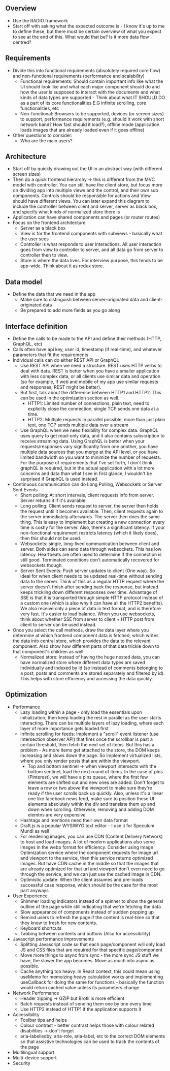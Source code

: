## Overview

- Use the RADIO framework
- Start off with asking what the expected outcome is - I know it's up to me to define these, but there must be certain overview of what you expect to see at the end of this. What would that be? Is it more data flow centred?

## Requirements

- Divide this into functional requirements (absolutely required core flow) and non-functional requirements (performance and scalability)
  - Functional requirements: Should contain important info like what the UI should look like and what each major component should do and how the user is supposed to interact with the documents and what kinds of data types are supported - Think about what IT SHOULD DO as a part of its core functionalities E.G infinite scrolling, core functionalities, etc
  - Non-functional: Browsers to be supported, devices (or screen sizes) to support, performance requirements (e.g. should it work with short network band? How fast should it load?), offline mode (application loads images that are already loaded even if it goes offline)
- Other questions to consider:
  - Who are the main users?

## Architecture

- Start off by quickly drawing out the UI in an abstract way (with different screen sizes)
- Then do a quick frontend hierarchy -> this is different from the MVC model with controller. You can still have the client store, but focus more on dividing app into multiple views and the control, and their own sub components. Controls should be responsible for actions and View should have different views. You can later expand this diagram to include the controller between client and server, server as black box, and specify what kinds of normalized store there is
- Application can have shared components and pages (or router routes)
- Focus on the frontend architecture
  - Server as a black box
  - View is for the frontend components with subviews - basically what the user sees
  - Controller is what responds to user interactions. All user interaction goes from view to controller to server, and all data go from server to controller then to view.
  - Store is where the data lives. For interview purpose, this tends to be app-wide. Think about it as redux store.

## Data model

- Define the data that we need in the app
  - Make sure to distinguish between server-originated data and client-originated data
  - Be prepared to add more fields as you go along

## Interface definition

- Define the calls to be made to the API and define their methods (HTTP, GraphQL, etc)
- Calls often have api key, user id, timestamp (if real-time), and whatever parameters that fit the requirements
- Individual calls can do either REST API or GraphQL
  - Use REST API when we need a structure. REST uses HTTP verbs to deal with data. REST is better when you have a smaller application with less complex data, or all clients use similar data and operation (so for example, if web and mobile of my app use similar requests and responses, REST might be better).
  - But first, talk about the difference between HTTP1 and HTTP2. This can be used in the optimization section as well.
    - HTTP1: Limited number of connections, plain text, need to explicitly close the connection, single TCP sends one data at a time.
    - HTTP2: Multiple requests in parallel possible, more than just plain text, one TCP sends multiple data over a stream
  - Use GraphQL when we need flexibility for complex data. GraphQL uses query to get read-only data, and it also contains subscription to receive streaming data. Using GraphQL is better when your requests/responses vary significantly from one another, you have multiple data sources that you merge at the API level, or you have limited bandwidth so you want to minimize the number of requests. For the purpose of requirements that I've set forth, I don't think graphQL is required, but in the actual application with a lot more concerns and data than what I see in first glance, I wouldn't be surprised if GraphQL is used instead.
- Continuous communication can do Long Polling, Websockets or Server Sent Events
  - Short polling: At short intervals, client requests info from server. Server returns it if it's available.
  - Long polling: Client sends request to server, the server then holds the request until it becomes available. Then, client requests again to the server immediately afterwards. The server then does the same thing. This is easy to implement but creating a new connection every time is costly for the server. Also, there's a significant latency. If your non-functional requirement restricts latency (which it likely does), then this should not be used.
  - Websockets: single, long-lived communication between client and server. Both sides can send data through websockets. This has low latency. Heartbeats are often used to determine if the connection is still good. Terminated conditions don't automatically recovered for websockets though.
  - Server Sent Events: Push server updates to client (One way). So ideal for when client needs to be updated real-time without sending data to the server. Think of this as a regular HTTP request where the server doesn't finish after sending back the response, but instead keeps trickling down different responses over time. Advantage of SSE is that it is transported through simple HTTP protocol instead of a custom one (which is also why it can have all the HTTP2 benefits). We also receive only a piece of data in text format, and is therefore very fast. It's easier to load balance. When you use websockets, think about whether SSE from server to client + HTTP post from client to server can be used instead.
- Once you select the call methods, draw the data layer where you determine at which frontend component data is fetched, which writes the data into central store, which provides the data to the relevant component. Also show how different parts of that data trickle down to that component's children as well.
  - Normalized store: Instead of having the huge nested data, you can have normalized store where different data types are saved individually and indexed by id (so instead of comments belonging to a post, posts and comments are stored separately and filtered by id). This helps with store efficiency and accessing the data quickly.

## Optimization

- Performance
  - Lazy loading within a page - only load the essentials upon initialization, then keep loading the rest in parallel as the user starts interacting. There can be multiple layers of lazy loading, where each layer of more importance gets loaded first
  - Infinite scrolling for feeds: Implement a "scroll" event listener (use Intersection observer API) that fires once the scrollbar is past a certain threshold, then fetch the next set of items. But this has a problem - As more items get attached to the store, the DOM keeps increasing and slows down the page. So implement virtualized lists, where you only render posts that are within the viewport.
    - Top and bottom sentinel -> when viewport intersects with the bottom sentinel, load the next round of items. In the case of pins (Pinterest), we will have a pins queue, where the first few elements are shifted out and new ones are added. Don't forget to leave a row or two above the viewport to make sure they're ready if the user scrolls back up quickly. Also, unless it's a linear one like facebook news feed, make sure to position these UI elements absolutely within the div and translate them up and down when scrolling. Otherwise, removing and adding DOM elemtns are very expensive.
  - Hashtags and mentions need their own data format
  - Draft.js is a popular WYSIWYG text editor - I use it for Speculum Mundi as well
  - For rendering images, you can use CDN (Content Delivery Network) to host and load images. A lot of modern applications also serve images in the webp format for efficiency. Consider using Image Optimization service where the component requests for image url and viewport to the service, then this service returns optimized images. But have CDN cache in the middle so that the images that are already optimized for that url and viewport don't even need to go through the service, and we can just use the cached image in CDN.
  - Optimistic update: When the client assumes and pre-loads successful case response, which should be the case for the most part anyways
- User Experience
  - Shimmer loading indicators instead of a spinner to show the general outline of the page while still indicating that we're fetching the data
  - Slow appearance of components instead of sudden popping up
  - Remind users to refresh the page if the content is real-time so that they know to fresh for new contents.
  - Keyboard shortcuts
  - Tabbing between contents and buttons (Also for accessibility)
- Javascript performance improvements
  - Splitting Javascript code so that each page/component will only load JS and CSS files that are required for that specific page/component
  - Move more things to async from sync - the more sync JS stuff we have, the slower the app becomes. Move as much into async as possible.
  - Cache anything too heavy. In React context, this could mean using useMemo for memoizing heavy calculation works and implementing useCallback for doing the same for functions - basically the function would return cached value unless its parameters change.
- Network Performance
  - Header zipping -> GZIP but Brotli is more efficient
  - Batch requests instead of sending them one by one every time
  - Use HTTP2 instead of HTTP1 if the application supports it
- Accessibility
  - Toolbar tips and helps
  - Colour contrast - better contrast helps those with colour related disabilities -> don't forget
  - aria-labelledby, aria-role, aria-label, etc to the correct DOM elements so that assistive technologies can be used to track the contents of the page
- Multilingual support
- Multi-device support
- Security
